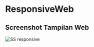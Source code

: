 # ResponsiveWeb

## Screenshot Tampilan Web

![SS responsive](https://user-images.githubusercontent.com/72298156/100557857-34821180-32de-11eb-8981-db6876f0847f.png)
